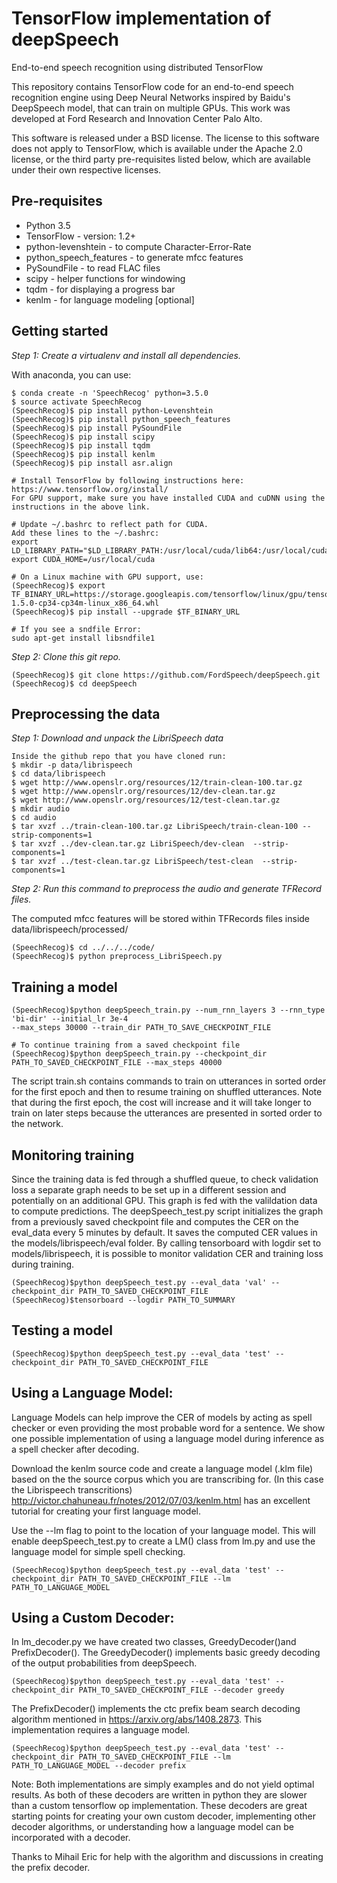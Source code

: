 # TensorFlow implementation of deepSpeech
End-to-end speech recognition using distributed TensorFlow

This repository contains TensorFlow code for an end-to-end speech recognition engine using Deep Neural Networks inspired by Baidu's DeepSpeech model, that can train on multiple GPUs. This work was developed at Ford Research and Innovation Center Palo Alto.

This software is released under a BSD license. The license to this software does not apply to TensorFlow, which is available under the Apache 2.0 license, or the third party pre-requisites listed below, which are available under their own respective licenses.

Pre-requisites
-------------
* Python 3.5
* TensorFlow - version: 1.2+
* python-levenshtein - to compute Character-Error-Rate
* python_speech_features - to generate mfcc features
* PySoundFile - to read FLAC files
* scipy - helper functions for windowing
* tqdm - for displaying a progress bar
* kenlm - for language modeling [optional]

Getting started
------------------
*Step 1: Create a virtualenv and install all dependencies.*

With anaconda, you can use:
```
$ conda create -n 'SpeechRecog' python=3.5.0
$ source activate SpeechRecog
(SpeechRecog)$ pip install python-Levenshtein
(SpeechRecog)$ pip install python_speech_features
(SpeechRecog)$ pip install PySoundFile
(SpeechRecog)$ pip install scipy
(SpeechRecog)$ pip install tqdm
(SpeechRecog)$ pip install kenlm
(SpeechRecog)$ pip install asr.align

# Install TensorFlow by following instructions here:
https://www.tensorflow.org/install/
For GPU support, make sure you have installed CUDA and cuDNN using the instructions in the above link.

# Update ~/.bashrc to reflect path for CUDA.
Add these lines to the ~/.bashrc:
export LD_LIBRARY_PATH="$LD_LIBRARY_PATH:/usr/local/cuda/lib64:/usr/local/cuda/extras/CUPTI/lib64"
export CUDA_HOME=/usr/local/cuda

# On a Linux machine with GPU support, use:
(SpeechRecog)$ export TF_BINARY_URL=https://storage.googleapis.com/tensorflow/linux/gpu/tensorflow_gpu-1.5.0-cp34-cp34m-linux_x86_64.whl
(SpeechRecog)$ pip install --upgrade $TF_BINARY_URL

# If you see a sndfile Error:
sudo apt-get install libsndfile1

```
*Step 2: Clone this git repo.*
```
(SpeechRecog)$ git clone https://github.com/FordSpeech/deepSpeech.git
(SpeechRecog)$ cd deepSpeech
```

Preprocessing the data
----------------------
*Step 1: Download and unpack the LibriSpeech data*
```
Inside the github repo that you have cloned run:
$ mkdir -p data/librispeech
$ cd data/librispeech
$ wget http://www.openslr.org/resources/12/train-clean-100.tar.gz
$ wget http://www.openslr.org/resources/12/dev-clean.tar.gz
$ wget http://www.openslr.org/resources/12/test-clean.tar.gz
$ mkdir audio
$ cd audio
$ tar xvzf ../train-clean-100.tar.gz LibriSpeech/train-clean-100 --strip-components=1
$ tar xvzf ../dev-clean.tar.gz LibriSpeech/dev-clean  --strip-components=1
$ tar xvzf ../test-clean.tar.gz LibriSpeech/test-clean  --strip-components=1
```
*Step 2: Run this command to preprocess the audio and generate TFRecord files.*

The computed mfcc features will be stored within TFRecords files inside data/librispeech/processed/
```
(SpeechRecog)$ cd ../../../code/
(SpeechRecog)$ python preprocess_LibriSpeech.py
```

Training a model
----------------
```
(SpeechRecog)$python deepSpeech_train.py --num_rnn_layers 3 --rnn_type 'bi-dir' --initial_lr 3e-4
--max_steps 30000 --train_dir PATH_TO_SAVE_CHECKPOINT_FILE

# To continue training from a saved checkpoint file
(SpeechRecog)$python deepSpeech_train.py --checkpoint_dir PATH_TO_SAVED_CHECKPOINT_FILE --max_steps 40000
```
The script train.sh contains commands to train on utterances in sorted order for the first epoch and then to resume training on shuffled utterances.
Note that during the first epoch, the cost will increase and it will take longer to train on later steps because the utterances are presented in sorted order to the network.

Monitoring training
--------------------
Since the training data is fed through a shuffled queue, to check validation loss a separate graph needs to be set up in a different session and potentially on an additional GPU. This graph is fed with the valildation data to compute predictions. The deepSpeech_test.py script initializes the graph from a previously saved checkpoint file and computes the CER on the eval_data every 5 minutes by default. It saves the computed CER values in the models/librispeech/eval folder. By calling tensorboard with logdir set to models/librispeech, it is possible to monitor validation CER and training loss during training.
```
(SpeechRecog)$python deepSpeech_test.py --eval_data 'val' --checkpoint_dir PATH_TO_SAVED_CHECKPOINT_FILE
(SpeechRecog)$tensorboard --logdir PATH_TO_SUMMARY
```
Testing a model
----------------
```
(SpeechRecog)$python deepSpeech_test.py --eval_data 'test' --checkpoint_dir PATH_TO_SAVED_CHECKPOINT_FILE
```

Using a Language Model:
-------------------------
Language Models can help improve the CER of models by acting as spell checker or even providing the most probable word for a sentence. We show one possible implementation of using a language model during inference as a spell checker after decoding.

Download the kenlm source code and create a language model (.klm file) based on the the source corpus which you are transcribing for. (In this case the Librispeech transcritions)
http://victor.chahuneau.fr/notes/2012/07/03/kenlm.html has an excellent tutorial for creating your first language model.

Use the --lm flag to point to the location of your language model. This will enable deepSpeech_test.py to create a LM() class from lm.py and use the language model for simple spell checking.
```
(SpeechRecog)$python deepSpeech_test.py --eval_data 'test' --checkpoint_dir PATH_TO_SAVED_CHECKPOINT_FILE --lm PATH_TO_LANGUAGE_MODEL
```

Using a Custom Decoder:
---------------------------

In lm_decoder.py we have created two classes, GreedyDecoder()and PrefixDecoder().
The GreedyDecoder() implements basic greedy decoding of the output probabilities from deepSpeech.

```
(SpeechRecog)$python deepSpeech_test.py --eval_data 'test' --checkpoint_dir PATH_TO_SAVED_CHECKPOINT_FILE --decoder greedy
```

The PrefixDecoder() implements the ctc prefix beam search decoding algorithm mentioned in https://arxiv.org/abs/1408.2873. This implementation requires a language model.

```
(SpeechRecog)$python deepSpeech_test.py --eval_data 'test' --checkpoint_dir PATH_TO_SAVED_CHECKPOINT_FILE --lm PATH_TO_LANGUAGE_MODEL --decoder prefix
```

Note: Both implementations are simply examples and do not yield optimal results. As both of these decoders are written in python they are slower than a custom tensorflow op implementation.
These decoders are great starting points for creating your own custom decoder, implementing other decoder algorithms, or understanding how a language model can be incorporated with a decoder.

Thanks to Mihail Eric for help with the algorithm and discussions in creating the prefix decoder.
